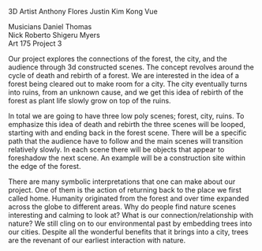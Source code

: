 3D Artist
Anthony Flores
Justin Kim
Kong Vue


Musicians 
Daniel Thomas  
Nick Roberto 
Shigeru Myers  
Art 175 Project 3

Our project explores the connections of the forest, the city, and the audience through 3d constructed scenes. The concept revolves around the cycle of death and rebirth of a forest. We are interested in the idea of a forest being cleared out to make room for a city. The city eventually turns into ruins, from an unknown cause, and we get this idea of rebirth of the forest as plant life slowly grow on top of the ruins.

In total we are going to have three low poly scenes; forest, city, ruins. To emphasize this idea of death and rebirth the three scenes will be looped, starting with and ending back in the forest scene. There will be a specific path that the audience have to follow and the main scenes will transition relatively slowly. In each scene there will be objects that appear to foreshadow the next scene. An example will be a construction site within the edge of the forest. 

There are many symbolic interpretations that one can make about our project. One of them is the action of returning back to the place we first called home. Humanity originated from the forest and over time expanded across the globe to different areas. Why do people find nature scenes interesting and calming to look at? What is our connection/relationship with nature? We still cling on to our environmental past by embedding trees into our cities. Despite all the wonderful benefits that it brings into a city, trees are the revenant of our earliest interaction with nature. 

